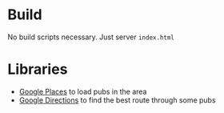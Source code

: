 # Build
No build scripts necessary. Just server `index.html`

# Libraries
* [Google Places](https://developers.google.com/maps/documentation/javascript/reference/3/places-service) to load pubs in the area
* [Google Directions](https://developers.google.com/maps/documentation/javascript/directions) to find the best route through some pubs
